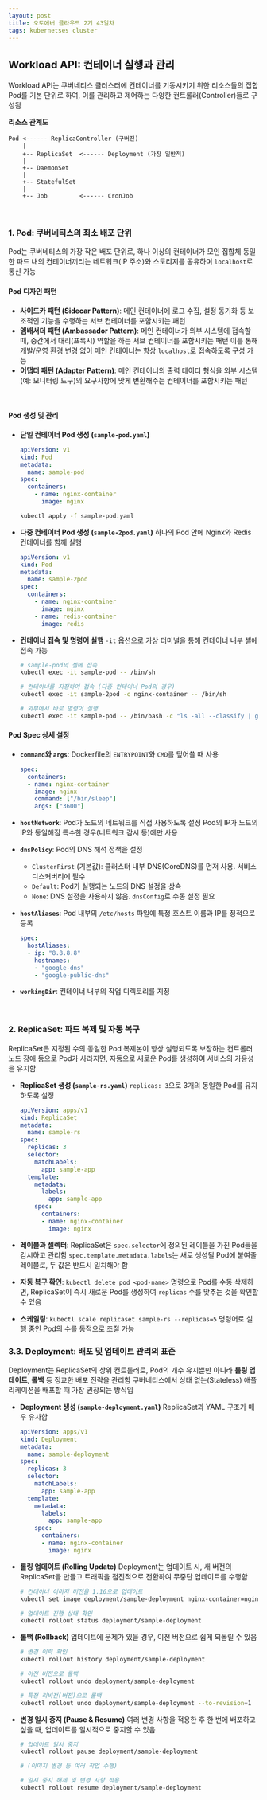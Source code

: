 ```yaml
---
layout: post
title: 오토에버 클라우드 2기 43일차
tags: kubernetses cluster
---
```


## Workload API: 컨테이너 실행과 관리

Workload API는 쿠버네티스 클러스터에 컨테이너를 기동시키기 위한 리소스들의 집합 Pod를 기본 단위로 하여, 이를 관리하고 제어하는 다양한 컨트롤러(Controller)들로 구성됨

**리소스 관계도**

```
Pod <------ ReplicaController (구버전)
    |
    +-- ReplicaSet  <------ Deployment (가장 일반적)
    |
    +-- DaemonSet
    |
    +-- StatefulSet
    |
    +-- Job         <------ CronJob
```

&nbsp;

### 1. Pod: 쿠버네티스의 최소 배포 단위

Pod는 쿠버네티스의 가장 작은 배포 단위로, 하나 이상의 컨테이너가 모인 집합체 동일한 파드 내의 컨테이너끼리는 네트워크(IP 주소)와 스토리지를 공유하며 `localhost`로 통신 가능

#### Pod 디자인 패턴

- **사이드카 패턴 (Sidecar Pattern)**: 메인 컨테이너에 로그 수집, 설정 동기화 등 보조적인 기능을 수행하는 서브 컨테이너를 포함시키는 패턴
- **앰배서더 패턴 (Ambassador Pattern)**: 메인 컨테이너가 외부 시스템에 접속할 때, 중간에서 대리(프록시) 역할을 하는 서브 컨테이너를 포함시키는 패턴 이를 통해 개발/운영 환경 변경 없이 메인 컨테이너는 항상 `localhost`로 접속하도록 구성 가능
- **어댑터 패턴 (Adapter Pattern)**: 메인 컨테이너의 출력 데이터 형식을 외부 시스템(예: 모니터링 도구)의 요구사항에 맞게 변환해주는 컨테이너를 포함시키는 패턴

&nbsp;

#### Pod 생성 및 관리

- **단일 컨테이너 Pod 생성 (`sample-pod.yaml`)**

  ```yaml
  apiVersion: v1
  kind: Pod
  metadata:
    name: sample-pod
  spec:
    containers:
      - name: nginx-container
        image: nginx
  ```

  ```bash
  kubectl apply -f sample-pod.yaml

- **다중 컨테이너 Pod 생성 (`sample-2pod.yaml`)** 하나의 Pod 안에 Nginx와 Redis 컨테이너를 함께 실행

  ```yaml
  apiVersion: v1
  kind: Pod
  metadata:
    name: sample-2pod
  spec:
    containers:
      - name: nginx-container
        image: nginx
      - name: redis-container
        image: redis
  ```

- **컨테이너 접속 및 명령어 실행** `-it` 옵션으로 가상 터미널을 통해 컨테이너 내부 셸에 접속 가능

  ```bash
  # sample-pod의 셸에 접속
  kubectl exec -it sample-pod -- /bin/sh
  
  # 컨테이너를 지정하여 접속 (다중 컨테이너 Pod의 경우)
  kubectl exec -it sample-2pod -c nginx-container -- /bin/sh
  
  # 외부에서 바로 명령어 실행
  kubectl exec -it sample-pod -- /bin/bash -c "ls -all --classify | grep lib"
  ```

#### Pod Spec 상세 설정

- **`command`와 `args`**: Dockerfile의 `ENTRYPOINT`와 `CMD`를 덮어쓸 때 사용

  ```yaml
  spec:
    containers:
    - name: nginx-container
      image: nginx
      command: ["/bin/sleep"]
      args: ["3600"]
  ```

- **`hostNetwork`**: Pod가 노드의 네트워크를 직접 사용하도록 설정 Pod의 IP가 노드의 IP와 동일해짐 특수한 경우(네트워크 감시 등)에만 사용

- **`dnsPolicy`**: Pod의 DNS 해석 정책을 설정

  - `ClusterFirst` (기본값): 클러스터 내부 DNS(CoreDNS)를 먼저 사용. 서비스 디스커버리에 필수
  - `Default`: Pod가 실행되는 노드의 DNS 설정을 상속
  - `None`: DNS 설정을 사용하지 않음. `dnsConfig`로 수동 설정 필요

- **`hostAliases`**: Pod 내부의 `/etc/hosts` 파일에 특정 호스트 이름과 IP를 정적으로 등록

  ```yaml
  spec:
    hostAliases:
    - ip: "8.8.8.8"
      hostnames:
      - "google-dns"
      - "google-public-dns"
  ```

- **`workingDir`**: 컨테이너 내부의 작업 디렉토리를 지정

&nbsp;

### 2. ReplicaSet: 파드 복제 및 자동 복구

ReplicaSet은 지정된 수의 동일한 Pod 복제본이 항상 실행되도록 보장하는 컨트롤러 노드 장애 등으로 Pod가 사라지면, 자동으로 새로운 Pod를 생성하여 서비스의 가용성을 유지함

- **ReplicaSet 생성 (`sample-rs.yaml`)** `replicas: 3`으로 3개의 동일한 Pod를 유지하도록 설정

  ```yaml
  apiVersion: apps/v1
  kind: ReplicaSet
  metadata:
    name: sample-rs
  spec:
    replicas: 3
    selector:
      matchLabels:
        app: sample-app
    template:
      metadata:
        labels:
          app: sample-app
      spec:
        containers:
        - name: nginx-container
          image: nginx
  ```

- **레이블과 셀렉터**: ReplicaSet은 `spec.selector`에 정의된 레이블을 가진 Pod들을 감시하고 관리함 `spec.template.metadata.labels`는 새로 생성될 Pod에 붙여줄 레이블로, 두 값은 반드시 일치해야 함

- **자동 복구 확인**: `kubectl delete pod <pod-name>` 명령으로 Pod를 수동 삭제하면, ReplicaSet이 즉시 새로운 Pod를 생성하여 `replicas` 수를 맞추는 것을 확인할 수 있음

- **스케일링**: `kubectl scale replicaset sample-rs --replicas=5` 명령어로 실행 중인 Pod의 수를 동적으로 조절 가능

### 3.3. Deployment: 배포 및 업데이트 관리의 표준

Deployment는 ReplicaSet의 상위 컨트롤러로, Pod의 개수 유지뿐만 아니라 **롤링 업데이트, 롤백** 등 정교한 배포 전략을 관리함 쿠버네티스에서 상태 없는(Stateless) 애플리케이션을 배포할 때 가장 권장되는 방식임

- **Deployment 생성 (`sample-deployment.yaml`)** ReplicaSet과 YAML 구조가 매우 유사함

  ```yaml
  apiVersion: apps/v1
  kind: Deployment
  metadata:
    name: sample-deployment
  spec:
    replicas: 3
    selector:
      matchLabels:
        app: sample-app
    template:
      metadata:
        labels:
          app: sample-app
      spec:
        containers:
        - name: nginx-container
          image: nginx
  ```

- **롤링 업데이트 (Rolling Update)** Deployment는 업데이트 시, 새 버전의 ReplicaSet을 만들고 트래픽을 점진적으로 전환하여 무중단 업데이트를 수행함

  ```bash
  # 컨테이너 이미지 버전을 1.16으로 업데이트
  kubectl set image deployment/sample-deployment nginx-container=nginx:1.16
  
  # 업데이트 진행 상태 확인
  kubectl rollout status deployment/sample-deployment
  ```

- **롤백 (Rollback)** 업데이트에 문제가 있을 경우, 이전 버전으로 쉽게 되돌릴 수 있음

  ```bash
  # 변경 이력 확인
  kubectl rollout history deployment/sample-deployment
  
  # 이전 버전으로 롤백
  kubectl rollout undo deployment/sample-deployment
  
  # 특정 리비전(버전)으로 롤백
  kubectl rollout undo deployment/sample-deployment --to-revision=1
  ```

- **변경 일시 중지 (Pause & Resume)** 여러 변경 사항을 적용한 후 한 번에 배포하고 싶을 때, 업데이트를 일시적으로 중지할 수 있음

  ```bash
  # 업데이트 일시 중지
  kubectl rollout pause deployment/sample-deployment
  
  # (이미지 변경 등 여러 작업 수행)
  
  # 일시 중지 해제 및 변경 사항 적용
  kubectl rollout resume deployment/sample-deployment
  ```
